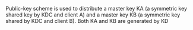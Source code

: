 Public-key scheme is used to distribute a master key KA (a symmetric key shared
key by KDC and client A) and a master key KB (a symmetric key shared by KDC
and client B). Both KA and KB are generated by KD
